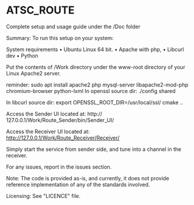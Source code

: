 # ATSC_ROUTE

Complete setup and usage guide under the /Doc folder

Summary:
To run this setup on your system:

System requirements
•	Ubuntu Linux 64 bit.
•	Apache with php,
•	Libcurl dev
•	Python

Put the contents of /Work directory under the www-root directory of your Linux Apache2 server.

reminder:
sudo apt install apache2 php mysql-server libapache2-mod-php chromium-browser python-lxml
In openssl source dir:
./config shared

In libcurl source dir:
export OPENSSL_ROOT_DIR=/usr/local/ssl/
cmake ..


Access the Sender UI located at:
http:// 127.0.0.1/Work/Route_Sender/bin/Sender_UI/

Access the Receiver UI located at:
http://127.0.0.1/Work/Route_Receiver/Receiver/

Simply start the service from sender side, and tune into a channel in the receiver.

For any issues, report in the issues section.

Note: The code is provided as-is, and currently, it does not provide reference implementation of any of the standards involved.

Licensing: See "LICENCE" file.
